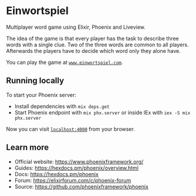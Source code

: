 # Einwortspiel

Multiplayer word game using Elixir, Phoenix and Liveview. 

The idea of the game is that every player has the task to describe three words with a single clue. Two of the three words are common to all players. Afterwards the players have to decide which word only they alone have. 

You can play the game at [`www.einwortspiel.com`](http://www.einwortspiel.com). 

## Running locally

To start your Phoenix server:

  * Install dependencies with `mix deps.get`
  * Start Phoenix endpoint with `mix phx.server` or inside IEx with `iex -S mix phx.server`

Now you can visit [`localhost:4000`](http://localhost:4000) from your browser.

## Learn more

  * Official website: https://www.phoenixframework.org/
  * Guides: https://hexdocs.pm/phoenix/overview.html
  * Docs: https://hexdocs.pm/phoenix
  * Forum: https://elixirforum.com/c/phoenix-forum
  * Source: https://github.com/phoenixframework/phoenix
